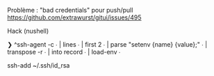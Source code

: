 Problème : "bad credentials" pour push/pull
https://github.com/extrawurst/gitui/issues/495

Hack (nushell)

❯ ^ssh-agent -c
∙     | lines
∙     | first 2
∙     | parse "setenv {name} {value};"
∙     | transpose -r
∙     | into record
∙     | load-env
∙ 

ssh-add ~/.ssh/id_rsa
